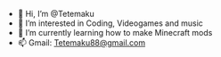 - 👋 Hi, I’m @Tetemaku
- 👀 I’m interested in Coding, Videogames and music
- 🌱 I’m currently learning how to make Minecraft mods
- 📫 Gmail: Tetemaku88@gmail.com

<!---
Tetemaku/Tetemaku is a ✨ special ✨ repository because its `README.md` (this file) appears on your GitHub profile.
You can click the Preview link to take a look at your changes.
--->
